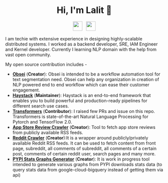 <h1 align="center">Hi, I'm Lalit 👋</h1>
<p align='center'>
<a href="https://twitter.com/PagariaLalit"><img height="30" src="https://github.com/WaylonWalker/WaylonWalker/blob/main/icon/twitter.png?raw=true"></a>&nbsp;&nbsp;
<a href="https://www.linkedin.com/in/lalitpagaria/"><img height="30" src="https://github.com/WaylonWalker/WaylonWalker/blob/main/icon/linkedin.png?raw=true"></a>
</p>

I am techie with extensive experience in designing highly-scalable distributed systems. I worked as a backend developer, SRE, IAM Engineer and Kernel developer. Currently I learning NLP domain with the help from vast open community.


My open source contribution includes -
- [**Obsei**](https://github.com/lalitpagaria/obsei) (**Creator**): Obsei is intended to be a workflow automation tool for text segmentation need. Obsei can help any organization in creation of NLP powered end to end workflow which can ease their customer engagement.
- [**Haystack**](https://github.com/deepset-ai/haystack) (**Maintainer**): Haystack is an end-to-end framework that enables you to build powerful and production-ready pipelines for different search use cases.
- [**Transformers**](https://github.com/huggingface/transformers) (**Contributor**): I raised few PRs and issue on this repo. Transformers is state-of-the-art Natural Language Processing for Pytorch and TensorFlow 2.0.
- [**App Store Review Crawler**](https://github.com/lalitpagaria/app_store_reviews_reader) (**Creator**): Tool to fetch app store reviews from publicly available RSS feeds.
- [**Reddit Crawler**](https://github.com/lalitpagaria/reddit-rss-reader) (**Creator**):It is a wrapper around publicly/privately available Reddit RSS feeds. It can be used to fetch content from front page, subreddit, all comments of subreddit, all comments of a certain post, comments of certain reddit user, search pages and many more.
- [**PYPI Stats Graphs Generator**](https://github.com/lalitpagaria/pypi-stats-graphs) (**Creator**): It is work in progress tool intended to generate various graphs from PYPI downloads stats data (to query stats data from google-cloud-bigquery instead of getting them via api)
